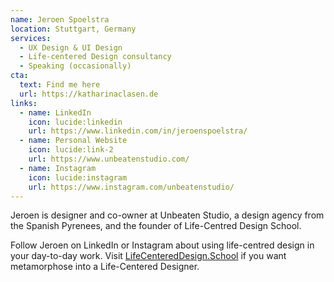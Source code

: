 ```yaml
---
name: Jeroen Spoelstra
location: Stuttgart, Germany
services:
  - UX Design & UI Design
  - Life-centered Design consultancy
  - Speaking (occasionally)
cta:
  text: Find me here
  url: https://katharinaclasen.de
links:
  - name: LinkedIn
    icon: lucide:linkedin
    url: https://www.linkedin.com/in/jeroenspoelstra/
  - name: Personal Website
    icon: lucide:link-2
    url: https://www.unbeatenstudio.com/
  - name: Instagram
    icon: lucide:instagram
    url: https://www.instagram.com/unbeatenstudio/
---
```


Jeroen is designer and co-owner at Unbeaten Studio, a design agency from the Spanish Pyrenees, and the founder of Life-Centred Design School.

Follow Jeroen on LinkedIn or Instagram about using life-centred design in your day-to-day work. Visit [LifeCenteredDesign.School](https://lifecentereddesign.school/) if you want metamorphose into a Life-Centered Designer.
